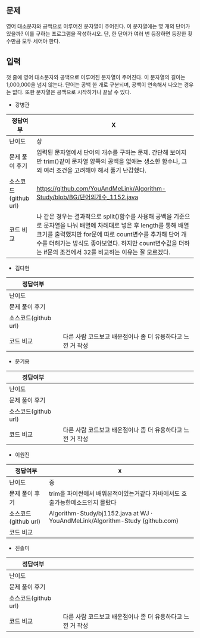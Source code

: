 ## 문제

영어 대소문자와 공백으로 이루어진 문자열이 주어진다. 이 문자열에는 몇 개의 단어가 있을까? 이를 구하는 프로그램을 작성하시오. 단, 한 단어가 여러 번 등장하면 등장한 횟수만큼 모두 세어야 한다.

## 입력

첫 줄에 영어 대소문자와 공백으로 이루어진 문자열이 주어진다. 이 문자열의 길이는 1,000,000을 넘지 않는다. 단어는 공백 한 개로 구분되며, 공백이 연속해서 나오는 경우는 없다. 또한 문자열은 공백으로 시작하거나 끝날 수 있다.

- 강병관

| 정답여부 | X |
| --- | --- |
| 난이도 | 상 |
| 문제 풀이 후기 | 입력된 문자열에서 단어의 개수를 구하는 문제. 간단해 보이지만 trim()같이 문자열 양쪽의 공백을 없애는 생소한 함수나, 그 외 여러 조건을 고려해야 해서 풀기 난감했다. |
| 소스코드(github url) | https://github.com/YouAndMeLink/Algorithm-Study/blob/BG/단어의개수_1152.java |
| 코드 비교 | 나 같은 경우는 결과적으로 split()함수를 사용해 공백을 기준으로 문자열을 나눠 배열에 차례대로 넣은 후 length를 통해 배열 크기를 출력했지만 for문에 따로 count변수를 추가해 단어 개수를 더해가는 방식도 좋아보였다. 하지만 count변수값을 더하는 if문의 조건에서 32를 비교하는 이유는 잘 모르겠다. |
- 김다현

| 정답여부 |  |
| --- | --- |
| 난이도 |  |
| 문제 풀이 후기 |  |
| 소스코드(github url) |  |
| 코드 비교 | 다른 사람 코드보고 배운점이나 좀 더 유용하다고 느낀 거 작성 |
- 문기용

| 정답여부 |  |
| --- | --- |
| 난이도 |  |
| 문제 풀이 후기 |  |
| 소스코드(github url) |  |
| 코드 비교 | 다른 사람 코드보고 배운점이나 좀 더 유용하다고 느낀 거 작성 |
- 이원진

| 정답여부 | x |
| --- | --- |
| 난이도 | 중 |
| 문제 풀이 후기 | trim을 파이썬에서 배워본적이있는거같다 자바에서도 호출가능한메소드인지 몰랐다 |
| 소스코드(github url) | Algorithm-Study/bj1152.java at WJ · YouAndMeLink/Algorithm-Study (github.com) |
| 코드 비교 |  |
- 진솔미

| 정답여부 |  |
| --- | --- |
| 난이도 |  |
| 문제 풀이 후기 |  |
| 소스코드(github url) |  |
| 코드 비교 | 다른 사람 코드보고 배운점이나 좀 더 유용하다고 느낀 거 작성 |
